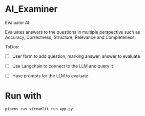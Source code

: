 # AI_Examiner

Evaluator AI

Evaluates answers to the questions in multiple perspective such as Accuracy, Correctness, Structure, Relevance and Completeness.

ToDos:

- [ ] User form to add question, marking answer, answer to evaluate
- [ ] Use Langchain to connect to the LLM and query it
- [ ] Have prompts for the LLM to evaluate



# Run with
```pipenv run streamlit run app.py```